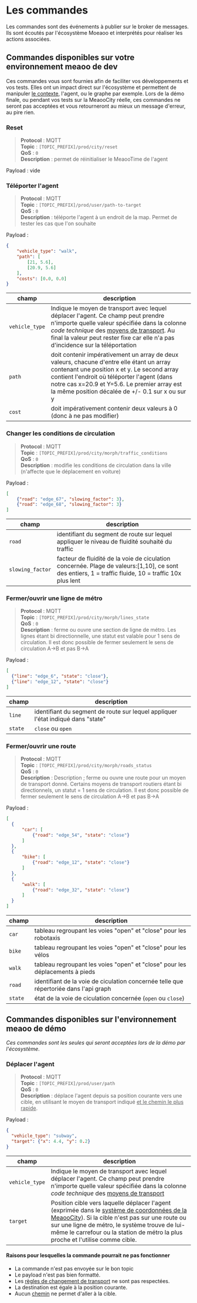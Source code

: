 # Les commandes

Les commandes sont des événements à publier sur le broker de messages. Ils sont écoutés par l'écosystème Moeaoo et interprétés pour réaliser les actions associées.

## Commandes disponibles sur votre environnement meaoo de dev

Ces commandes vous sont fournies afin de faciliter vos développements et vos tests. Elles ont un impact direct sur l'écosystème et permettent de manipuler [le contexte](context.md), l'agent, ou le graphe par exemple. 
Lors de la démo finale, ou pendant vos tests sur la MeaooCity réelle, ces commandes ne seront pas acceptées et vous retourneront au mieux un message d'erreur, au pire rien.

### <a name="reset"></a> Reset

> **Protocol** : MQTT  
> **Topic** : `[TOPIC_PREFIX]/prod/city/reset`  
> **QoS** : `0`  
> **Description** : permet de réinitialiser le MeaooTime de l'agent

Payload : vide

### <a name="reset"></a> Téléporter l'agent

> **Protocol** : MQTT  
> **Topic** : `[TOPIC_PREFIX]/prod/user/path-to-target`  
> **QoS** : `0`  
> **Description** : téléporte l'agent à un endroit de la map. Permet de tester les cas que l'on souhaite

Payload :
```json
{
    "vehicle_type": "walk",
    "path": [
        [21, 5.6],
        [20.9, 5.6]
    ],
    "costs": [0.0, 0.0]
}
```

|champ|description|
|---|---|
|`vehicle_type`|Indique le moyen de transport avec lequel déplacer l'agent. Ce champ peut prendre n'importe quelle valeur spécifiée dans la colonne *code technique* des [moyens de transport](city.md#vehicle_type). Au final la valeur peut rester fixe car elle n'a pas d'incidence sur la téléportation |
|`path`|doit contenir impérativement un array de deux valeurs, chacune d'entre elle étant un array contenant une position x et y. Le second array contient l'endroit où téléporter l'agent (dans notre cas x=20.9 et Y=5.6. Le premier array est la même position décalée de +/- 0.1 sur x ou sur y |
|`cost`|doit impérativement contenir deux valeurs à 0 (donc à ne pas modifier) |

### <a name="circulation"></a> Changer les conditions de circulation

> **Protocol** : MQTT  
> **Topic** : `[TOPIC_PREFIX]/prod/city/morph/traffic_conditions`  
> **QoS** : `0`  
> **Description** : modifie les conditions de circulation dans la ville (n'affecte que le déplacement en voiture)

Payload :
```json
[
	{"road": "edge_67", "slowing_factor": 3},
	{"road": "edge_68", "slowing_factor": 3}
]
```

|champ|description|
|---|---|
|`road`|identifiant du segment de route sur lequel appliquer le niveau de fluidité souhaité du traffic|
|`slowing_factor`|facteur de fluidité de la voie de ciculation concernée. Plage de valeurs:[1,10], ce sont des entiers, 1 = traffic fluide, 10 = traffic 10x plus lent|

### <a name="fermerouvrirmetro"></a> Fermer/ouvrir une ligne de métro

> **Protocol** : MQTT  
> **Topic** : `[TOPIC_PREFIX]/prod/city/morph/lines_state`  
> **QoS** : `0`  
> **Description** : ferme ou ouvre une section de ligne de métro. Les lignes étant bi directionnelle, une statut est valable pour 1 sens de circulation. Il est donc possible de fermer seulement le sens de circulation A->B et pas B->A

Payload :
```json
[
  {"line": "edge_6", "state": "close"},
  {"line": "edge_12", "state": "close"}
]
```

|champ|description|
|---|---|
|`line`|identifiant du segment de route sur lequel appliquer l'état indiqué dans "state"|
|`state`|`close` ou `open`|

### <a name="fermerouvrirmetro"></a> Fermer/ouvrir une route

> **Protocol** : MQTT  
> **Topic** : `[TOPIC_PREFIX]/prod/city/morph/roads_status`  
> **QoS** : `0`  
> **Description** : Description ; ferme ou ouvre une route pour un moyen de transport donné. Certains moyens de transport routiers étant bi directionnels, un statut = 1 sens de circulation. Il est donc possible de fermer seulement le sens de circulation A->B et pas B->A

Payload :
```json
[
  {
      "car": [
          {"road": "edge_54", "state": "close"}
      ]
  },
  {
      "bike": [
          {"road": "edge_12", "state": "close"}
      ]
  },
  {
      "walk": [
          {"road": "edge_32", "state": "close"}
      ]
  }
]
```

|champ|description|
|---|---|
|`car`|tableau regroupant les voies "open" et "close" pour les robotaxis|
|`bike`|tableau regroupant les voies "open" et "close" pour les vélos|
|`walk`|tableau regroupant les voies "open" et "close" pour les déplacements à pieds|
|`road`|identifiant de la voie de ciculation concernée telle que répertoriée dans l'api graph|
|`state`|état de la voie de ciculation concernée (`open` ou `close`)|

## Commandes disponibles sur l'environnement meaoo de démo

*Ces commandes sont les seules qui seront acceptées lors de la démo par l'écosystème*.

### <a name="move"></a> Déplacer l'agent

> **Protocol** : MQTT  
> **Topic** : `[TOPIC_PREFIX]/prod/user/path`  
> **QoS** : `0`  
> **Description** : déplace l'agent depuis sa position courante vers une cible, en utilisant le moyen de transport indiqué <u>et le chemin le plus rapide</u>.

Payload :
```json
{
  "vehicle_type": "subway",
  "target": {"x": 4.4, "y": 0.2}
}
```

|champ|description|
|---|---|
|`vehicle_type`|Indique le moyen de transport avec lequel déplacer l'agent. Ce champ peut prendre n'importe quelle valeur spécifiée dans la colonne *code technique* des [moyens de transport](city.md#vehicle_type) |
|`target`|Position cible vers laquelle déplacer l'agent (exprimée dans le [système de coordonnées de la MeaooCity](city.md#coord)). Si la cible n'est pas sur une route ou sur une ligne de métro, le système trouve de lui-même le carrefour ou la station de métro la plus proche et l'utilise comme cible.|

#### Raisons pour lesquelles la commande pourrait ne pas fonctionner

* La commande n'est pas envoyée sur le bon topic
* Le payload n'est pas bien formatté.
* Les [règles de changement de transport](city.md#vehicle_type) ne sont pas respectées.
* La destination est égale à la position courante.
* Aucun [chemin](graph.md) ne permet d'aller à la cible.

